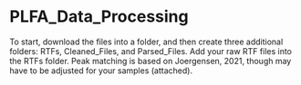 # PLFA_Data_Processing

To start, download the files into a folder, and then create three additional folders: RTFs, Cleaned_Files, and Parsed_Files. Add your raw RTF files into the RTFs folder.
Peak matching is based on Joergensen, 2021, though may have to be adjusted for your samples (attached).
